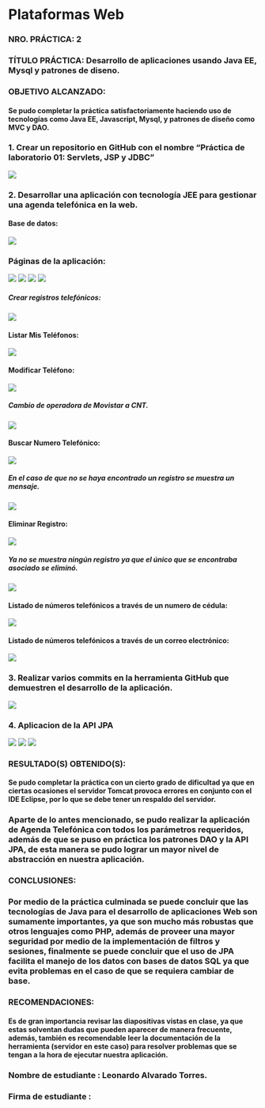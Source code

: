 # Plataformas Web

### NRO. PRÁCTICA​: 2 
### TÍTULO PRÁCTICA​: Desarrollo de aplicaciones usando Java EE, Mysql y patrones de diseno.

### OBJETIVO ALCANZADO:

#### Se pudo completar la práctica satisfactoriamente haciendo uso de tecnologías como Java EE, Javascript, Mysql, y patrones de diseño como MVC y DAO.


### 1. Crear un repositorio en GitHub con el nombre “Práctica de laboratorio 01: Servlets, JSP y JDBC”
![](imgs/img_repositorio.png)

### 2. Desarrollar una aplicación con tecnología JEE para gestionar una agenda telefónica en la web.

#### Base de datos:
![](imgs/img2.jpg)

### Páginas de la aplicación:
![](imgs/img3.jpg)
![](imgs/img5.jpg)
![](imgs/img9.jpg)
![](imgs/img11.jpg)

##### Crear registros telefónicos:
![](imgs/img15.jpg)

#### Listar Mis Teléfonos:
![](imgs/img16.jpg)

#### Modificar Teléfono:
![](imgs/img15.jpg)

##### Cambio de operadora de Movistar a CNT.
![](imgs/img17.jpg)

#### Buscar Numero Telefónico:
![](imgs/img20.jpg)

##### En el caso de que no se haya encontrado un registro se muestra un mensaje.
![](imgs/img22.jpg)

#### Eliminar Registro:
![](imgs/img23.jpg)

##### Ya no se muestra ningún registro ya que el único que se encontraba asociado se eliminó.
![](imgs/img21.jpg)

#### Listado de números telefónicos a través de un numero de cédula:
![](imgs/img27.jpg)

#### Listado de números telefónicos a través de un correo electrónico:
![](imgs/img28.jpg)

### 3. Realizar varios commits en la herramienta GitHub que demuestren el desarrollo de la aplicación.
![](imgs/img_commits.png)

### 4. Aplicacion de la API JPA

![](imgs/img_jpa1.png)
![](imgs/img_modelotelefono.png)
![](imgs/img_modelousuario.png)

### RESULTADO(S) OBTENIDO(S)​:

#### Se pudo completar la práctica con un cierto grado de dificultad ya que en ciertas ocasiones el servidor Tomcat provoca errores en conjunto con el IDE Eclipse, por lo que se debe tener un respaldo del servidor.
### Aparte de lo antes mencionado, se pudo realizar la aplicación de Agenda Telefónica con todos los parámetros requeridos, además de que se puso en práctica los patrones DAO y la API JPA, de esta manera se pudo lograr un mayor nivel de abstracción en nuestra aplicación.

### CONCLUSIONES​:

### Por medio de la práctica culminada se puede concluir que las tecnologías de Java para el desarrollo de aplicaciones Web son sumamente importantes, ya que son mucho más robustas que otros lenguajes como PHP, además de proveer una mayor seguridad por medio de la implementación de filtros y sesiones, finalmente se puede concluir que el uso de JPA facilita el manejo de los datos con bases de datos SQL ya que evita problemas en el caso de que se requiera cambiar de base.
### RECOMENDACIONES​:
#### Es de gran importancia revisar las diapositivas vistas en clase, ya que estas solventan dudas que pueden aparecer de manera frecuente, además, también es recomendable leer la documentación de la herramienta (servidor en este caso) para resolver problemas que se tengan a la hora de ejecutar nuestra aplicación.

### Nombre de estudiante ​: Leonardo Alvarado Torres.

### Firma de estudiante ​:
